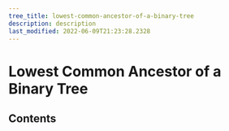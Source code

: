 ```yaml
---
tree_title: lowest-common-ancestor-of-a-binary-tree
description: description
last_modified: 2022-06-09T21:23:28.2328
---
```


# Lowest Common Ancestor of a Binary Tree

## Contents
